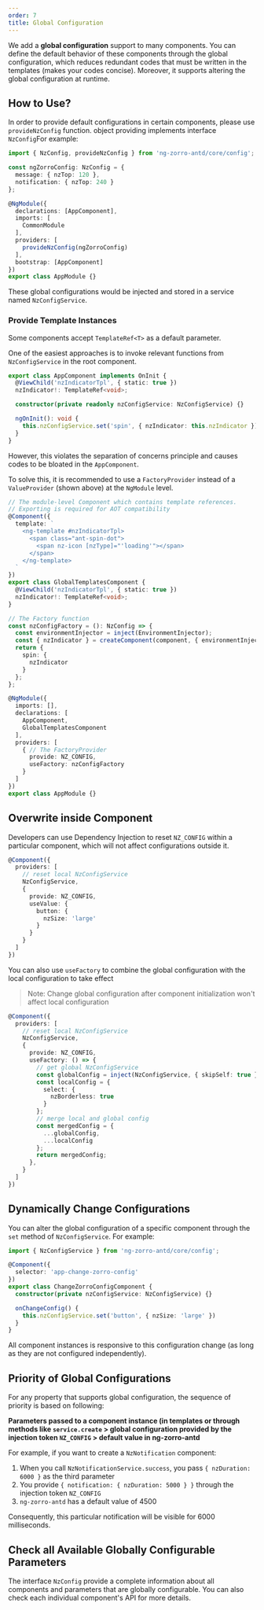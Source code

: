```yaml
---
order: 7
title: Global Configuration
---
```


We add a **global configuration** support to many components. You can define the default behavior of these components through the global configuration, which reduces redundant codes that must be written in the templates (makes your codes concise). Moreover, it supports altering the global configuration at runtime.

## How to Use?

In order to provide default configurations in certain components, please use `provideNzConfig` function. object providing implements interface `NzConfig`For example:

```typescript
import { NzConfig, provideNzConfig } from 'ng-zorro-antd/core/config';

const ngZorroConfig: NzConfig = {
  message: { nzTop: 120 },
  notification: { nzTop: 240 }
};

@NgModule({
  declarations: [AppComponent],
  imports: [
    CommonModule
  ],
  providers: [
    provideNzConfig(ngZorroConfig)
  ],
  bootstrap: [AppComponent]
})
export class AppModule {}
```

These global configurations would be injected and stored in a service named `NzConfigService`.

### Provide Template Instances

Some components accept `TemplateRef<T>` as a default parameter.

One of the easiest approaches is to invoke relevant functions from `NzConfigService` in the root component.

```typescript
export class AppComponent implements OnInit {
  @ViewChild('nzIndicatorTpl', { static: true })
  nzIndicator!: TemplateRef<void>;

  constructor(private readonly nzConfigService: NzConfigService) {}

  ngOnInit(): void {
    this.nzConfigService.set('spin', { nzIndicator: this.nzIndicator });
  }
}
```

However, this violates the separation of concerns principle and causes codes to be bloated in the `AppComponent`.

To solve this, it is recommended to use a `FactoryProvider` instead of a `ValueProvider` (shown above) at the `NgModule` level.

```typescript
// The module-level Component which contains template references.
// Exporting is required for AOT compatibility
@Component({
  template: `
    <ng-template #nzIndicatorTpl>
      <span class="ant-spin-dot">
        <span nz-icon [nzType]="'loading'"></span>
      </span>
    </ng-template>
  `
})
export class GlobalTemplatesComponent {
  @ViewChild('nzIndicatorTpl', { static: true })
  nzIndicator!: TemplateRef<void>;
}

// The Factory function
const nzConfigFactory = (): NzConfig => {
  const environmentInjector = inject(EnvironmentInjector);
  const { nzIndicator } = createComponent(component, { environmentInjector }).instance;
  return {
    spin: {
      nzIndicator
    }
  };
};

@NgModule({
  imports: [],
  declarations: [
    AppComponent,
    GlobalTemplatesComponent
  ],
  providers: [
    { // The FactoryProvider
      provide: NZ_CONFIG,
      useFactory: nzConfigFactory
    }
  ]
})
export class AppModule {}
```


## Overwrite inside Component

Developers can use Dependency Injection to reset `NZ_CONFIG` within a particular component, which will not affect configurations outside it.

```typescript
@Component({
  providers: [
    // reset local NzConfigService
    NzConfigService,
    {
      provide: NZ_CONFIG,
      useValue: {
        button: {
          nzSize: 'large'
        }
      }
    }
  ]
})
```

You can also use `useFactory` to combine the global configuration with the local configuration to take effect

> Note: Change global configuration after component initialization won't affect local configuration

```typescript
@Component({
  providers: [
    // reset local NzConfigService
    NzConfigService,
    {
      provide: NZ_CONFIG,
      useFactory: () => {
        // get global NzConfigService
        const globalConfig = inject(NzConfigService, { skipSelf: true }).getConfig();
        const localConfig = {
          select: {
            nzBorderless: true
          }
        };
        // merge local and global config
        const mergedConfig = {
          ...globalConfig,
          ...localConfig
        };
        return mergedConfig;
      },
    }
  ]
})
```

## Dynamically Change Configurations

You can alter the global configuration of a specific component through the `set` method of `NzConfigService`. For example:

```typescript
import { NzConfigService } from 'ng-zorro-antd/core/config';

@Component({
  selector: 'app-change-zorro-config'
})
export class ChangeZorroConfigComponent {
  constructor(private nzConfigService: NzConfigService) {}

  onChangeConfig() {
    this.nzConfigService.set('button', { nzSize: 'large' })
  }
}
```

All component instances is responsive to this configuration change (as long as they are not configured independently).


## Priority of Global Configurations

For any property that supports global configuration, the sequence of priority is based on following:

**Parameters passed to a component instance (in templates or through methods like `service.create` > global configuration provided by the injection token `NZ_CONFIG` > default value in ng-zorro-antd**

For example, if you want to create a `NzNotification` component:

1. When you call `NzNotificationService.success`, you pass `{ nzDuration: 6000 }` as the third parameter
2. You provide `{ notification: { nzDuration: 5000 } }` through the injection token `NZ_CONFIG`
3. `ng-zorro-antd` has a default value of 4500

Consequently, this particular notification will be visible for 6000 milliseconds.

## Check all Available Globally Configurable Parameters

The interface `NzConfig` provide a complete information about all components and parameters that are globally configurable. You can also check each individual component's API for more details.
